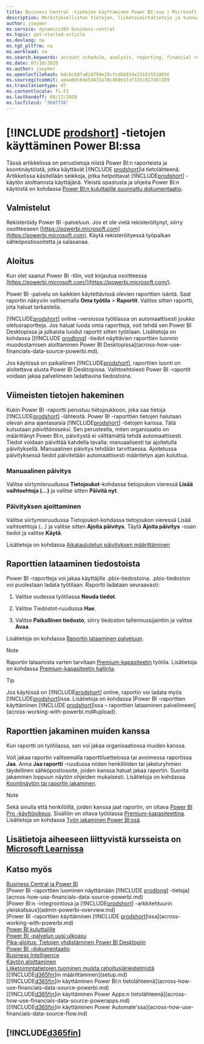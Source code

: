 ```yaml
---
title: Business Central -tietojen käyttäminen Power BI:ssa | Microsoft Docs
description: Merkityksellisten tietojen, liiketoimintatietoja ja tunnuslukujen saaminen Business Central -tiedoista Power BI:n avulla.
author: jswymer
ms.service: dynamics365-business-central
ms.topic: get-started-article
ms.devlang: na
ms.tgt_pltfrm: na
ms.workload: na
ms.search.keywords: account schedule, analysis, reporting, financial report, business intelligence, KPI
ms.date: 07/10/2020
ms.author: jswymer
ms.openlocfilehash: bdcbcb0fa82d799e29cfcdbb034e231635510656
ms.sourcegitcommit: aeaa0dc64e54432a70c4b0e1faf325cd17d01389
ms.translationtype: HT
ms.contentlocale: fi-FI
ms.lasthandoff: 08/17/2020
ms.locfileid: "3697756"
---
```

# <a name="working-with-prodshort-data-in-power-bi"></a>[!INCLUDE [prodshort](includes/prodshort.md)] -tietojen käyttäminen Power BI:ssa

Tässä artikkelissa on perustietoja niistä Power BI:n raporteista ja koontinäytöistä, jotka käyttävät [!INCLUDE [prodshort](includes/prodshort.md)]ia tietolähteenä. Artikkelissa käsitellään seikkoja, jotka helpottavat [!INCLUDE[prodshort](includes/prodshort.md)] -käytön aloittamista käyttäjänä. Yleistä opastusta ja ohjeita Power BI:n käytöstä on kohdassa [Power BI:n kuluttajille suunnattu dokumentaatio](https://review.docs.microsoft.com/en-us/power-bi/consumer).

## <a name="get-ready"></a>Valmistelut

Rekisteröidy Power BI -palveluun. Jos et ole vielä rekisteröitynyt, siirry osoitteeseen [https://powerbi.microsoft.com](https://powerbi.microsoft.com). Käytä rekisteröityessä työpaikan sähköpostiosoitetta ja salasanaa.

## <a name="get-started"></a>Aloitus

Kun olet saanut Power BI -tilin, voit kirjautua osoitteessa [https://powerbi.microsoft.com/](https://powerbi.microsoft.com/).

Power BI -palvelu on kaikkien käytettävissä olevien raporttien isäntä. Saat raportin näkyviin valitsemalla **Oma työtila** > **Raportit**. Valitse sitten raportti, jota haluat tarkastella.

[!INCLUDE[prodshort](includes/prodshort.md)] online -versiossa työtilassa on automaattisesti joukko oletusraportteja. Jos haluat luoda omia raportteja, voit tehdä sen Power BI Desktopissa ja julkaista luodut raportit sitten työtilaan. Lisätietoja on kohdassa [[!INCLUDE [prodlong](includes/prodlong.md)] -tiedot näyttävien raporttien luonnin muodostamisen aloittaminen Power BI Desktopissa](across-how-use-financials-data-source-powerbi.md).

Jos käytössä on paikallinen [!INCLUDE[prodshort](includes/prodshort.md)], raporttien luonti on aloitettava alusta Power BI Desktopissa. Vaihtoehtoiesti Power BI -raportit voidaan jakaa palvelimeen ladattavina tiedostoina.

## <a name="get-the-latest-data"></a>Viimeisten tietojen hakeminen

Kukin Power BI -raportti perustuu tietojoukkoon, joka saa tietoja [!INCLUDE[prodshort](includes/prodshort.md)] -lähteistä. Power BI -raporttien tietojen halutaan olevan aina ajantasaisia [!INCLUDE[prodshort](includes/prodshort.md)] -tietojen kanssa. Tätä kutsutaan *päivittämiseksi*.  Sen perusteella, miten organisaatio on määrittänyt Power BI:n, päivitystä ei välttämättä tehdä automaattisesti. Tiedot voidaan päivittää kahdella tavalla: manuaalisesti tai ajoitetulla päivityksellä. Manuaalinen päivitys tehdään tarvittaessa. Ajoitetussa päivityksessä tiedot päivitetään automaattisesti määritetyn ajan kuluttua.

### <a name="refresh-manually"></a>Manuaalinen päivitys

Valitse siirtymisruudussa **Tietojoukot**-kohdassa tietojoukon vieressä **Lisää vaihtoehtoja (...)** ja valitse sitten **Päivitä nyt**.

### <a name="schedule-a-refresh"></a>Päivityksen ajoittaminen

Valitse siirtymisruudussa Tietojoukot-kohdassa tietojoukon vieressä Lisää vaihtoehtoja (...) ja valitse sitten **Ajoita päivitys**. Täytä **Ajoita päivitys** -osan tiedot ja valitse **Käytä**.

Lisätietoja on kohdassa [Aikataulutetun päivityksen määrittäminen](/power-bi/connect-data/refresh-scheduled-refresh)

## <a name="upload-reports-from-files"></a><a name="upload"></a>Raporttien lataaminen tiedostoista

Power BI -raportteja voi jakaa käyttäjille .pbix-tiedostoina. .pbix-tiedoston voi puolestaan ladata työtilaan. Raportti ladataan seuraavasti:

1. Valitse uudessa työtilassa **Nouda tiedot**.

2. Valitse Tiedostot-ruudussa **Hae**.

3. Valitse **Paikallinen tiedosto**, siirry tiedoston tallennussijaintiin ja valitse **Avaa**.

Lisätietoja on kohdassa [Raportin lataaminen palveluun](/power-bi/paginated-reports/paginated-reports-quickstart-aw#upload-the-report-to-the-service).

> [!NOTE]
> Raportin lataamista varten tarvitaan [Premium-kapasiteetin](/power-bi/service-premium-what-is) työtila. Lisätietoja on kohdassa [Premium-kapasiteetin hallinta](/power-bi/admin/service-premium-capacity-manage). 

> [!TIP]
> Jos käytössä on [!INCLUDE[prodshort](includes/prodshort.md)] online, raportin voi ladata myös [!INCLUDE[prodshort](includes/prodshort.md)]issa. Lisätietoja on kohdassa [Power BI -raporttien käyttäminen [!INCLUDE [prodshort](includes/prodshort.md)]issa – raporttien lataaminen palvelimeen](across-working-with-powerbi.md#upload).

## <a name="share-reports-with-others"></a><a name="share"></a>Raporttien jakaminen muiden kanssa

Kun raportti on työtilassa, sen voi jakaa organisaatiossa muiden kanssa.

Voit jakaa raportin valitsemalla raporttiluettelossa tai avoimessa raportissa **Jaa**. Anna **Jaa raportti** -ruudussa niiden henkilöiden tai jakeluryhmien täydellinen sähköpostiosoite, joiden kanssa haluat jakaa raportin. Suorita jakaminen loppuun näytön ohjeiden mukaisesti. Lisätietoja on kohdassa [Koontinäytön tai raportin jakaminen](/power-bi/collaborate-share/service-share-dashboards#share-a-dashboard-or-report).

> [!NOTE]
> Sekä sinulla että henkilöillä, joiden kanssa jaat raportin, on oltava [Power BI Pro -käyttöoikeus](/power-bi/service-features-license-type). Sisällön on oltava työtilassa [Premium-kapasiteettina](/power-bi/service-premium-what-is). Lisätietoja on kohdassa [Työn jakaminen Power BI:ssä](/power-bi/service-how-to-collaborate-distribute-dashboards-reports).

## <a name="see-related-training-at-microsoft-learn"></a>Lisätietoja aiheeseen liittyvistä kursseista on [Microsoft Learnissa](/learn/modules/configure-powerbi-excel-dynamics-365-business-central/index)

## <a name="see-also"></a>Katso myös

[Business Central ja Power BI](admin-powerbi.md)  
[Power BI -raporttien luominen näyttämään [!INCLUDE [prodlong](includes/prodlong.md)] -tietoja](across-how-use-financials-data-source-powerbi.md)  
[Power BI:n -integrointiosa ja [!INCLUDE[prodshort](includes/prodshort.md)] -arkkitehtuurin yleiskatsaus](admin-powerbi-overview.md)  
[Power BI -raporttien käyttäminen [!INCLUDE [prodshort](includes/prodshort.md)]issa](across-working-with-powerbi.md)  
[Power BI kuluttajille](/power-bi/consumer/end-user-consumer)  
[Power BI -palvelun uusi ulkoasu](/power-bi/service-new-look)  
[Pika-aloitus: Tietojen yhdistäminen Power BI Desktopiin](/power-bi/desktop-quickstart-connect-to-data)  
[Power BI -dokumentaatio](/power-bi/)  
[Business Intelligence](bi.md)  
[Käytön aloittaminen](product-get-started.md)  
[Liiketoimintatietojen tuominen muista rahoitusjärjestelmistä](across-import-data-configuration-packages.md)  
[[!INCLUDE[d365fin](includes/d365fin_md.md)]in määrittäminen](setup.md)  
[[!INCLUDE[d365fin](includes/d365fin_md.md)]in käyttäminen Power BI:n tietolähteenä](across-how-use-financials-data-source-powerbi.md)  
[[!INCLUDE[d365fin](includes/d365fin_md.md)]in käyttäminen Power Apps:n tietolähteenä](across-how-use-financials-data-source-powerapps.md)  
[[!INCLUDE[d365fin](includes/d365fin_md.md)]in käyttäminen Power Automate'ssa](across-how-use-financials-data-source-flow.md)  

## [!INCLUDE[d365fin](includes/free_trial_md.md)]  
